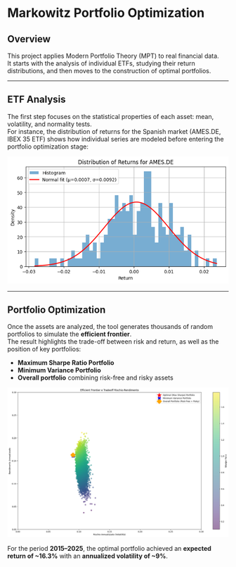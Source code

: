 # Markowitz Portfolio Optimization

## Overview

This project applies Modern Portfolio Theory (MPT) to real financial data.  
It starts with the analysis of individual ETFs, studying their return distributions, and then moves to the construction of optimal portfolios. 

---

## ETF Analysis

The first step focuses on the statistical properties of each asset: mean, volatility, and normality tests.  
For instance, the distribution of returns for the Spanish market (AMES.DE, IBEX 35 ETF) shows how individual series are modeled before entering the portfolio optimization stage:

![Return Distribution](ticker_images/AMES.DE_return_distribution.png)  

---

## Portfolio Optimization

Once the assets are analyzed, the tool generates thousands of random portfolios to simulate the **efficient frontier**.  
The result highlights the trade-off between risk and return, as well as the position of key portfolios:

- **Maximum Sharpe Ratio Portfolio**  
- **Minimum Variance Portfolio**  
- **Overall portfolio** combining risk-free and risky assets  

![Efficient Frontier](ticker_images/efficient_frontier.png)  

For the period **2015–2025**, the optimal portfolio achieved an **expected return of ~16.3%** with an **annualized volatility of ~9%**.
